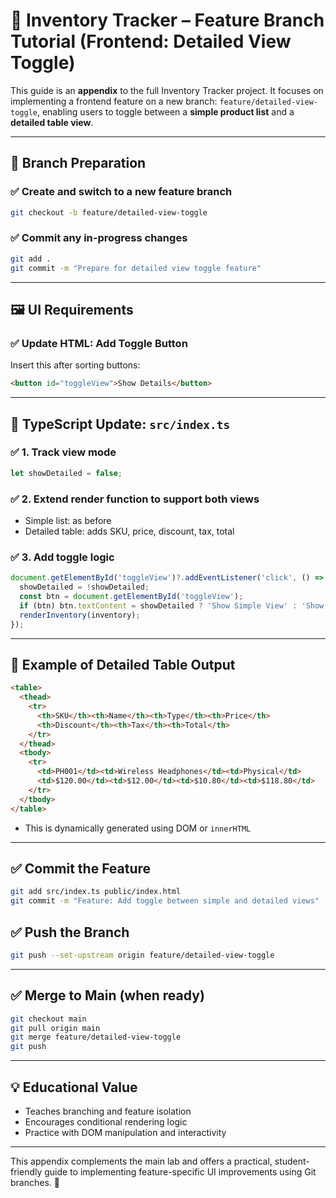 # 📘 Inventory Tracker – Feature Branch Tutorial (Frontend: Detailed View Toggle)

This guide is an **appendix** to the full Inventory Tracker project. It focuses on implementing a frontend feature on a new branch: `feature/detailed-view-toggle`, enabling users to toggle between a **simple product list** and a **detailed table view**.

---

## 🌿 Branch Preparation

### ✅ Create and switch to a new feature branch

```bash
git checkout -b feature/detailed-view-toggle
```

### ✅ Commit any in-progress changes

```bash
git add .
git commit -m "Prepare for detailed view toggle feature"
```

---

## 🖼️ UI Requirements

### ✅ Update HTML: Add Toggle Button

Insert this after sorting buttons:

```html
<button id="toggleView">Show Details</button>
```

---

## 🔧 TypeScript Update: `src/index.ts`

### ✅ 1. Track view mode

```ts
let showDetailed = false;
```

### ✅ 2. Extend render function to support both views

* Simple list: as before
* Detailed table: adds SKU, price, discount, tax, total

### ✅ 3. Add toggle logic

```ts
document.getElementById('toggleView')?.addEventListener('click', () => {
  showDetailed = !showDetailed;
  const btn = document.getElementById('toggleView');
  if (btn) btn.textContent = showDetailed ? 'Show Simple View' : 'Show Details';
  renderInventory(inventory);
});
```

---

## 📄 Example of Detailed Table Output

```html
<table>
  <thead>
    <tr>
      <th>SKU</th><th>Name</th><th>Type</th><th>Price</th>
      <th>Discount</th><th>Tax</th><th>Total</th>
    </tr>
  </thead>
  <tbody>
    <tr>
      <td>PH001</td><td>Wireless Headphones</td><td>Physical</td>
      <td>$120.00</td><td>$12.00</td><td>$10.80</td><td>$118.80</td>
    </tr>
  </tbody>
</table>
```

* This is dynamically generated using DOM or `innerHTML`

---

## ✅ Commit the Feature

```bash
git add src/index.ts public/index.html
git commit -m "Feature: Add toggle between simple and detailed views"
```

## ✅ Push the Branch

```bash
git push --set-upstream origin feature/detailed-view-toggle
```

---

## ✅ Merge to Main (when ready)

```bash
git checkout main
git pull origin main
git merge feature/detailed-view-toggle
git push
```

---

## 💡 Educational Value

* Teaches branching and feature isolation
* Encourages conditional rendering logic
* Practice with DOM manipulation and interactivity

---

This appendix complements the main lab and offers a practical, student-friendly guide to implementing feature-specific UI improvements using Git branches. 🎯
